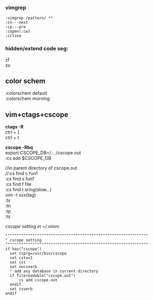### vimgrep  
```  
:vimgrep /pattern/ **
:cn---next
:cp---pre
:copen(:cw)
:cclose

```  
### hidden/extend code seg:  
zf  
zo  
## color schem
:colorschem default  
:colorschem morning  
## vim+ctags+cscope  
**ctags -R**    
  ctrl + ]  
  ctrl + t  
  
**cscope -Rbq**    
export CSCOPE_DB=/..../cscope.out  
:cs add $CSCOPE_DB   
  
//in parent directory of cscope.out  
//:cs find c fun1   
:cs find s fun1   
:cs find f file  
:cs find t sring(slow...)  
vim -t xxx(tag)  
:ts <tag>  
:tn  
:tp  
:ts  


*cscope setting in ~/.vimrc*   
```
"""""""""""""""""""""""""""""""""""""""""""""""""""""""""""""""
" cscope setting
"""""""""""""""""""""""""""""""""""""""""""""""""""""""""""""""
if has("cscope")
  set csprg=/usr/bin/cscope
  set csto=1
  set cst
  set nocsverb
  " add any database in current directory
  if filereadable("cscope.out")
      cs add cscope.out
  endif
  set csverb
endif
```


